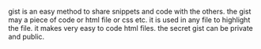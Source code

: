 gist is an easy method to share snippets and code with the others.
the gist may a piece of code or html file or css etc.
it is used in any file to highlight the file.
it makes very easy to code html files.
the secret gist can be private and public. 